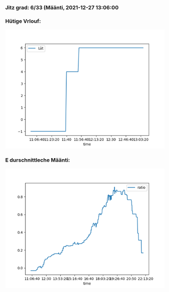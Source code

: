 ### Jitz grad: 6/33 (Määnti, 2021-12-27 13:06:00

### Hütige Vrlouf:
![Graph](Today.png)

### E durschnittleche Määnti:
![Graph](Määnti.png)